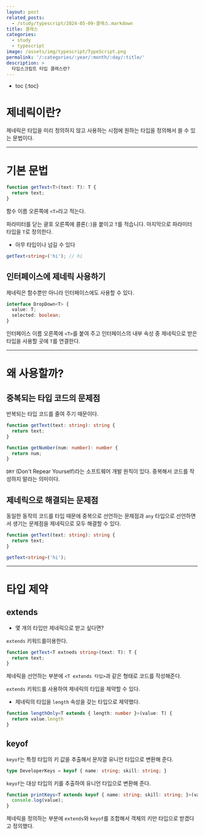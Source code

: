 ```yaml
---
layout: post
related_posts:
  - /study/typescript/2024-05-09-클래스.markdown
title: 클래스
categories:
  - study
  - typescript
image: /assets/img/typescript/TypeScript.png
permalink: '/:categories/:year/:month/:day/:title/'
description: >
  타입스크립트 타입 클래스란?
---
```


* toc
{:toc}


# 제네릭이란?

제네릭은 타입을 미리 정의하지 않고 사용하는 시점에 원하는 타입을 정의해서 쓸 수 있는 문법이다.

---
# 기본 문법

```ts
function getText<T>(text: T): T {
  return text;
}
```

함수 이름 오른쪽에 `<T>`라고 적는다. 

파라미터를 닫는 괄호 오른쪽에 콜론(`:`)을 붙이고 `T`를 적습니다. 마지막으로 파라미터 타입을 `T`로 정의한다.

- 아무 타입이나 넘길 수 있다

```ts
getText<string>('hi'); // hi
```

## 인터페이스에 제네릭 사용하기

제네릭은 함수뿐만 아니라 인터페이스에도 사용할 수 있다.

```ts
interface DropDown<T> {
  value: T;
  selected: boolean;
}
```

인터페이스 이름 오른쪽에 `<T>`를 붙여 주고 인터페이스의 내부 속성 중 제네릭으로 받은 타입을 사용할 곳에 `T`를 연결한다.

---
# 왜 사용할까?

## 중복되는 타입 코드의 문제점

반복되는 타입 코드를 줄여 주기 때문이다.

```ts
function getText(text: string): string {
  return text;
}

function getNumber(num: number): number {
  return num;
}
```

`DRY` (Don't Repear Yourself)라는 소프트웨어 개발 원칙이 있다.  중복해서 코드를 작성하지 말라는 의미이다.

## 제네릭으로 해결되는 문제점

동일한 동작의 코드를 타입 때문에 중복으로 선언하는 문제점과 `any` 타입으로 선언하면서 생기는 문제점을 제네릭으로 모두 해결할 수 있다.

```ts
function getText(text: string): string {
  return text;
}

getText<string>('hi');
```

---
# 타입 제약

## extends

- 몇 개의 타입만 제네릭으로 받고 싶다면?

`extends` 키워드를이용한다.

```ts
function getText<T extneds string>(text: T): T {
  return text;
}
```

제네릭을 선언하는 부분에 `<T extends 타입>`과 같은 형태로 코드를 작성해준다.

`extends` 키워드를 사용하여 제네릭의 타입을 제약할 수 있다.

- 제네릭의 타입을 `length` 속성을 갖는 타입으로 제약했다.

```ts
function lengthOnly<T extends { length: number }>(value: T) {
  return value.length
}
```

## keyof

`keyof`는 특정 타입의 키 값을 추출해서 문자열 유니언 타입으로 변환해 준다.

```ts
type DeveloperKeys = keyof { name: string; skill: string; }
```

`keyof`는 대상 타입의 키를 추출하여 유니언 타입으로 변환해 준다.

```ts title:'keyof 키워드 사용'
function printKeys<T extends keyof { name: string; skill: string; }>(value: T) {
  console.log(value);
}
```

제네릭을 정의하는 부분에 `extends`와 `keyof`를 조합해서 객체의 키만 타입으로 받겠다고 정의했다.